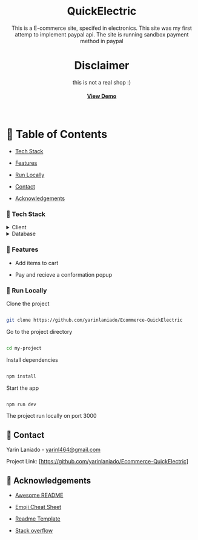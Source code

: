 <div align="center">

<h1>QuickElectric</h1>

<p>
This is a E-commerce site, specifed in electronics.
This site was my first attemp to implement paypal api.
The site is running sandbox payment method in paypal

# Disclaimer

this is not a real shop :)

<h4>

<a href="https://ecommerce-quick-electric.vercel.app/">View Demo</a>

</h4>

</div>

<br />

<!-- Table of Contents -->

# :notebook_with_decorative_cover: Table of Contents

- [Tech Stack](#space_invader-tech-stack)

- [Features](#dart-features)

- [Run Locally](#running-run-locally)

* [Contact](#handshake-contact)

* [Acknowledgements](#gem-acknowledgements)
<div align="center">

</div>

<!-- TechStack -->

### :space_invader: Tech Stack

<details>

<summary>Client</summary>

<ul>

<li><a href="https://nextjs.org/">Next.js</a></li>

<li><a href="https://reactjs.org/">React.js</a></li>

<li><a href="https://tailwindcss.com/">Tailwind </a></li>
</ul>
 
</details>

</details>

<details>

<summary>Database</summary>

<ul>

<li><a href="https://www.mongodb.com/">MongoDB</a></li>

</ul>

</details>

<!-- Features -->

### :dart: Features

- Add items to cart

- Pay and recieve a conformation popup

<!-- Getting Started -->

<!-- Installation -->

<!-- Run Locally -->

### :running: Run Locally

Clone the project

```bash

git clone https://github.com/yarinlaniado/Ecommerce-QuickElectric

```

Go to the project directory

```bash

cd my-project

```

Install dependencies

```bash

npm install

```

Start the app

```bash

npm run dev

```

The project run locally on port 3000

## :handshake: Contact

Yarin Laniado - yarinl464@gmail.com

Project Link: [https://github.com/yarinlaniado/Ecommerce-QuickElectric]

<!-- Acknowledgments -->

## :gem: Acknowledgements

- [Awesome README](https://github.com/matiassingers/awesome-readme)

- [Emoji Cheat Sheet](https://github.com/ikatyang/emoji-cheat-sheet/blob/master/README.md#travel--places)

- [Readme Template](https://github.com/othneildrew/Best-README-Template)

- [Stack overflow](https://stackoverflow.com/)
